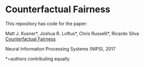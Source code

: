 # Counterfactual Fairness
This repository has code for the paper:

Matt J. Kusner\*, Joshua R. Loftus\*, Chris Russelli\*, Ricardo Silva [Counterfactual Fairness](https://arxiv.org/pdf/1703.06856.pdf) 

Neural Information Processing Systems (NIPS), 2017

\*=authors contributing equally

